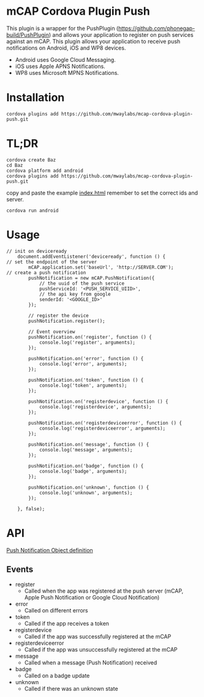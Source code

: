 # mCAP Cordova Plugin Push

This plugin is a wrapper for the PushPlugin (https://github.com/phonegap-build/PushPlugin) and allows your application to register on push services against an mCAP.
This plugin allows your application to receive push notifications on Android, iOS and WP8 devices.
* Android uses Google Cloud Messaging.
* iOS uses Apple APNS Notifications.
* WP8 uses Microsoft MPNS Notifications.


# Installation

```
cordova plugins add https://github.com/mwaylabs/mcap-cordova-plugin-push.git
```

# TL;DR

```
cordova create Baz
cd Baz
cordova platform add android
cordova plugins add https://github.com/mwaylabs/mcap-cordova-plugin-push.git
```

copy and paste the example [index.html](https://github.com/mwaylabs/mCAP-Cordova-Push-Plugin/blob/master/Example/index.html) remember to set the correct ids and server.

```
cordova run android
```

# Usage

```
// init on deviceready
    document.addEventListener('deviceready', function () {
// set the endpoint of the server
        mCAP.application.set('baseUrl', 'http://SERVER.COM');
// create a push notification
        pushNotification = new mCAP.PushNotification({
            // the uuid of the push service
            pushServiceId: '<PUSH_SERVICE_UIID>',
            // the api key from google
            senderId: '<GOOGLE_ID>'
        });

        // register the device
        pushNotification.register();

        // Event overview
        pushNotification.on('register', function () {
            console.log('register', arguments);
        });

        pushNotification.on('error', function () {
            console.log('error', arguments);
        });

        pushNotification.on('token', function () {
            console.log('token', arguments);
        });

        pushNotification.on('registerdevice', function () {
            console.log('registerdevice', arguments);
        });

        pushNotification.on('registerdeviceerror', function () {
            console.log('registerdeviceerror', arguments);
        });

        pushNotification.on('message', function () {
            console.log('message', arguments);
        });

        pushNotification.on('badge', function () {
            console.log('badge', arguments);
        });

        pushNotification.on('unknown', function () {
            console.log('unknown', arguments);
        });

    }, false);
```

# API
[Push Notification Object definition](https://github.com/mwaylabs/mcapjs-client/blob/master/src/push/push_notification.js)

## Events
- register
    - Called when the app was registered at the push server (mCAP, Apple Push Notification or Google Cloud Notification)
- error
    - Called on different errors
- token
    - Called if the app receives a token
- registerdevice
    - Called if the app was successfully registered at the mCAP
- registerdeviceerror
    - Called if the app was unsuccessfully registered at the mCAP
- message
    - Called when a message (Push Notification) received
- badge
    - Called on a badge update
- unknown
    - Called if there was an unknown state
